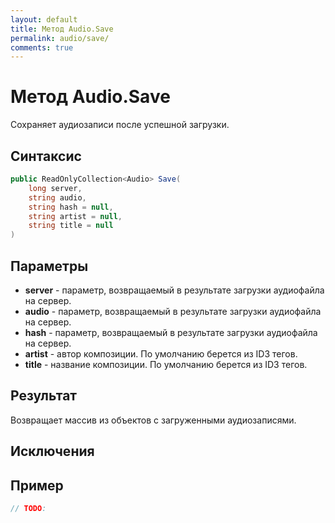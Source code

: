 ```yaml
---
layout: default
title: Метод Audio.Save
permalink: audio/save/
comments: true
---
```

# Метод Audio.Save
Сохраняет аудиозаписи после успешной загрузки.

## Синтаксис
```csharp
public ReadOnlyCollection<Audio> Save(
	long server, 
	string audio, 
	string hash = null, 
	string artist = null, 
	string title = null
)
```

## Параметры
+ **server** - параметр, возвращаемый в результате загрузки аудиофайла на сервер.
+ **audio** - параметр, возвращаемый в результате загрузки аудиофайла на сервер.
+ **hash** - параметр, возвращаемый в результате загрузки аудиофайла на сервер.
+ **artist** - автор композиции. По умолчанию берется из ID3 тегов.
+ **title** - название композиции. По умолчанию берется из ID3 тегов.

## Результат
Возвращает массив из объектов с загруженными аудиозаписями.

## Исключения

## Пример
```csharp
// TODO:
```
